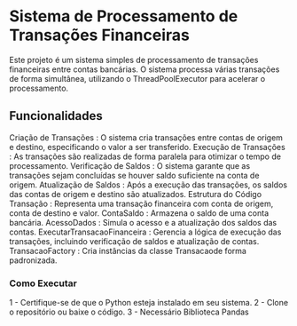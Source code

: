 <h1>Sistema de Processamento de Transações Financeiras</h1>
<p>Este projeto é um sistema simples de processamento de transações financeiras entre contas bancárias. O sistema processa várias transações de forma simultânea, utilizando o ThreadPoolExecutor para acelerar o processamento.</p>

<h2>Funcionalidades</h2>
Criação de Transações : O sistema cria transações entre contas de origem e destino, especificando o valor a ser transferido.
Execução de Transações : As transações são realizadas de forma paralela para otimizar o tempo de processamento.
Verificação de Saldos : O sistema garante que as transações sejam concluídas se houver saldo suficiente na conta de origem.
Atualização de Saldos : Após a execução das transações, os saldos das contas de origem e destino são atualizados.
Estrutura do Código
Transação : Representa uma transação financeira com conta de origem, conta de destino e valor.
ContaSaldo : Armazena o saldo de uma conta bancária.
AcessoDados : Simula o acesso e a atualização dos saldos das contas.
ExecutarTransacaoFinanceira : Gerencia a lógica de execução das transações, incluindo verificação de saldos e atualização de contas.
TransacaoFactory : Cria instâncias da classe Transacaode forma padronizada.
<h3>Como Executar</h3>
1 - Certifique-se de que o Python esteja instalado em seu sistema.
2 - Clone o repositório ou baixe o código.
3 - Necessário Biblioteca Pandas
